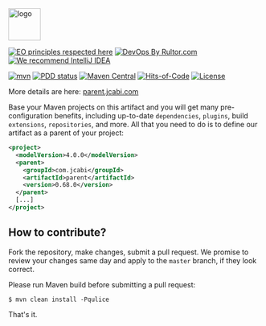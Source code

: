 <img alt="logo" src="https://www.jcabi.com/logo-square.svg" width="64px" height="64px" />

[![EO principles respected here](https://www.elegantobjects.org/badge.svg)](https://www.elegantobjects.org)
[![DevOps By Rultor.com](http://www.rultor.com/b/jcabi/jcabi-parent)](http://www.rultor.com/p/jcabi/jcabi-parent)
[![We recommend IntelliJ IDEA](https://www.elegantobjects.org/intellij-idea.svg)](https://www.jetbrains.com/idea/)

[![mvn](https://github.com/jcabi/jcabi-parent/actions/workflows/mvn.yml/badge.svg)](https://github.com/jcabi/jcabi-parent/actions/workflows/mvn.yml)
[![PDD status](http://www.0pdd.com/svg?name=jcabi/jcabi-parent)](http://www.0pdd.com/p?name=jcabi/jcabi-parent)
[![Maven Central](https://maven-badges.herokuapp.com/maven-central/com.jcabi/parent/badge.svg)](https://maven-badges.herokuapp.com/maven-central/com.jcabi/parent)
[![Hits-of-Code](https://hitsofcode.com/github/jcabi/jcabi-parent)](https://hitsofcode.com/view/github/jcabi/jcabi-parent)
[![License](https://img.shields.io/badge/license-MIT-green.svg)](https://github.com/jcabi/jcabi-parent/blob/master/LICENSE.txt)

More details are here: [parent.jcabi.com](https://parent.jcabi.com/index.html)

Base your Maven projects on this artifact and you will get
many pre-configuration benefits, including up-to-date
`dependencies`, `plugins`, build `extensions`,
`repositories`, and more. All that you need to do is to
define our artifact as a parent of your project:

```xml
<project>
  <modelVersion>4.0.0</modelVersion>
  <parent>
    <groupId>com.jcabi</groupId>
    <artifactId>parent</artifactId>
    <version>0.68.0</version>
  </parent>
  [...]
</project>
```

## How to contribute?

Fork the repository, make changes, submit a pull request.
We promise to review your changes same day and apply to
the `master` branch, if they look correct.

Please run Maven build before submitting a pull request:

```
$ mvn clean install -Pqulice
```

That's it.
